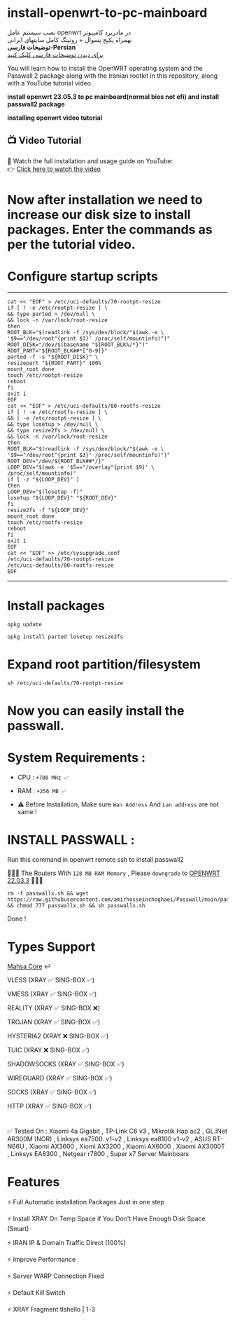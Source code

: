 # install-openwrt-to-pc-mainboard 
نصب سیستم عامل openwrt در مادربرد کامپیوتر   
بهمراه پکیج پسوال + روتینگ کامل سایتهای ایرانی  
**توضیحات فارسی-Persian**  
[برای دیدن توضیحات فارسی کلیک کنید](README.FA.md)

You will learn how to install the OpenWRT operating system and the Passwall 2 package along with the Iranian rootkit in this repository, along with a YouTube tutorial video.  

**install openwrt 23.05.3 to pc mainboard(normal bios not efi) and install passwall2 package**  

**installing openwrt video tutorial**  

## 📺 Video Tutorial
🎥 Watch the full installation and usage guide on YouTube:  
👉 [Click here to watch the video](https://www.youtube.com/watch?v=WZkUOihlim0)


# Now after installation we need to increase our disk size to install packages. Enter the commands as per the tutorial video.  

# Configure startup scripts   

-----  
```
cat << "EOF" > /etc/uci-defaults/70-rootpt-resize
if [ ! -e /etc/rootpt-resize ] \
&& type parted > /dev/null \
&& lock -n /var/lock/root-resize
then
ROOT_BLK="$(readlink -f /sys/dev/block/"$(awk -e \
'$9=="/dev/root"{print $3}' /proc/self/mountinfo)")"
ROOT_DISK="/dev/$(basename "${ROOT_BLK%/*}")"
ROOT_PART="${ROOT_BLK##*[^0-9]}"
parted -f -s "${ROOT_DISK}" \
resizepart "${ROOT_PART}" 100%
mount_root done
touch /etc/rootpt-resize
reboot
fi
exit 1
EOF
cat << "EOF" > /etc/uci-defaults/80-rootfs-resize
if [ ! -e /etc/rootfs-resize ] \
&& [ -e /etc/rootpt-resize ] \
&& type losetup > /dev/null \
&& type resize2fs > /dev/null \
&& lock -n /var/lock/root-resize
then
ROOT_BLK="$(readlink -f /sys/dev/block/"$(awk -e \
'$9=="/dev/root"{print $3}' /proc/self/mountinfo)")"
ROOT_DEV="/dev/${ROOT_BLK##*/}"
LOOP_DEV="$(awk -e '$5=="/overlay"{print $9}' \
/proc/self/mountinfo)"
if [ -z "${LOOP_DEV}" ]
then
LOOP_DEV="$(losetup -f)"
losetup "${LOOP_DEV}" "${ROOT_DEV}"
fi
resize2fs -f "${LOOP_DEV}"
mount_root done
touch /etc/rootfs-resize
reboot
fi
exit 1
EOF
cat << "EOF" >> /etc/sysupgrade.conf
/etc/uci-defaults/70-rootpt-resize
/etc/uci-defaults/80-rootfs-resize
EOF
```

------
# Install packages

```  
opkg update
```
```
opkg install parted losetup resize2fs
```
# Expand root partition/filesystem

```
sh /etc/uci-defaults/70-rootpt-resize
``` 

 # Now you can easily install the passwall.
 
# System Requirements :

- CPU : `+700 MHz ✅`

- RAM : `+256 MB ✅`

- ⚠️ Before Installation, Make sure `Wan Address` And `Lan address` are not same !
     
# INSTALL PASSWALL : 
Run this command in openwrt remote ssh to install passwall2 

🔴🔴🔴 The Routers With `128 MB RAM Memory` , Please `downgrade` to [OPENWRT 22.03.3](https://archive.openwrt.org/releases/22.03.3/targets/) 🔴🔴🔴

```
rm -f passwallx.sh && wget https://raw.githubusercontent.com/amirhosseinchoghaei/Passwall/main/passwallx.sh && chmod 777 passwallx.sh && sh passwallx.sh
```
Done !

# Types Support

[Mahsa Core](https://github.com/GFW-knocker/Xray-core/releases) ↩️

VLESS (XRAY ✅ SING-BOX ✅)

VMESS (XRAY ✅ SING-BOX ✅)

REALITY (XRAY ✅ SING-BOX ❌)

TROJAN (XRAY ✅ SING-BOX ✅)

HYSTERIA2 (XRAY ❌ SING-BOX ✅)

TUIC (XRAY ❌ SING-BOX ✅)

SHADOWSOCKS (XRAY ✅ SING-BOX ✅)

WIREGUARD (XRAY ✅ SING-BOX ✅)

SOCKS (XRAY ✅ SING-BOX ✅)

HTTP (XRAY ✅ SING-BOX ✅)


#

✅ Tested On : Xiaomi 4a Gigabit , TP-Link C6 v3 , Mikrotik Hap ac2 , GL.iNet AR300M (NOR) , Linksys ea7500. v1-v2 , Linksys ea8100 v1-v2 , ASUS RT-N66U , Xiaomi AX3600 , Xiomi AX3200 , Xiaomi AX6000 , Xiaomi AX3000T ,  Linksys EA8300 , Netgear r7800 , Super x7 Server Mainboars

# Features

⚡ Full Automatic installation Packages Just in one step

⚡ Install XRAY On Temp Space if You Don't Have Enough Disk Space (Smart)

⚡ IRAN IP & Domain Traffic Direct (100%)

⚡ Improve Performance

⚡ Server WARP Connection Fixed

⚡ Default Kill Switch

⚡ XRAY Fragment tlshello | 1-3
